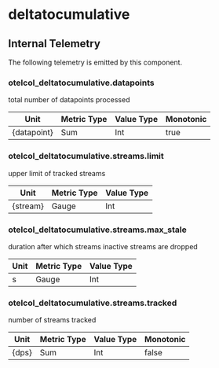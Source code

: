 [comment]: <> (Code generated by mdatagen. DO NOT EDIT.)

# deltatocumulative

## Internal Telemetry

The following telemetry is emitted by this component.

### otelcol_deltatocumulative.datapoints

total number of datapoints processed

| Unit | Metric Type | Value Type | Monotonic |
| ---- | ----------- | ---------- | --------- |
| {datapoint} | Sum | Int | true |

### otelcol_deltatocumulative.streams.limit

upper limit of tracked streams

| Unit | Metric Type | Value Type |
| ---- | ----------- | ---------- |
| {stream} | Gauge | Int |

### otelcol_deltatocumulative.streams.max_stale

duration after which streams inactive streams are dropped

| Unit | Metric Type | Value Type |
| ---- | ----------- | ---------- |
| s | Gauge | Int |

### otelcol_deltatocumulative.streams.tracked

number of streams tracked

| Unit | Metric Type | Value Type | Monotonic |
| ---- | ----------- | ---------- | --------- |
| {dps} | Sum | Int | false |
